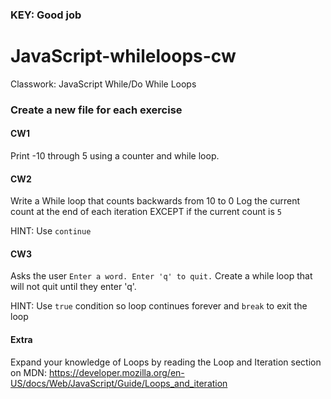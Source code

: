 ### KEY: Good job

# JavaScript-whileloops-cw
Classwork: JavaScript While/Do While Loops

### Create a new file for each exercise

#### CW1
Print -10 through 5 using a counter and while loop.

#### CW2
Write a While loop that counts backwards from 10 to 0
Log the current count at the end of each iteration EXCEPT if the current count is ```5```

HINT: Use ```continue```

#### CW3
Asks the user ```Enter a word. Enter 'q' to quit.``` Create a while loop that will not quit until they enter 'q'.

HINT: Use ```true``` condition so loop continues forever and ```break``` to exit the loop


#### Extra
Expand your knowledge of Loops by reading the Loop and Iteration section on MDN:
https://developer.mozilla.org/en-US/docs/Web/JavaScript/Guide/Loops_and_iteration
